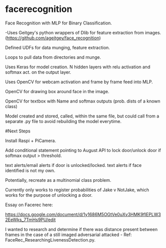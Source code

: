 # facerecognition
Face Recognition with MLP for Binary Classification.

-Uses Geitgey's python wrappers of Dlib for feature extraction from images. (https://github.com/ageitgey/face_recognition)

Defined UDFs for data munging, feature extraction. 

Loops to pull data from directories and munge.

Uses Keras for model creation. N hidden layers with relu activation and softmax act. on the output layer.

Uses OpenCV for webcam activation and frame by frame feed into MLP.

  OpenCV for drawing box around face in the image.
  
   OpenCV for textbox with Name and softmax outputs (prob. dists of a known class)
   
   
Model created and stored, called, within the same file, but could call from a separate .py file to avoid rebuilding the model everytime.


#Next Steps

Install Raspi + PiCamera.

Add conditional statement pointing to August API to lock door/unlock door if softmax output > threshold.

text alerts/email alerts if door is unlocked/locked. text alerts if face identified is not my own.


Potentially, recreate as a multinomial class problem. 

Currently only works to register probabilities of Jake v NotJake, which works for the purpose of unlocking a door.

Essay on Facerec here:

https://docs.google.com/document/d/1y1686M5OGtVe0uXv3HMK9fIEPLW32EeWks_7TmHs9PU/edit


I wanted to research and determine if there was distance present between frames in the case of a still imaged adversarial attacked - Ref: FaceRec_ResearchingLivenessDetection.py.







